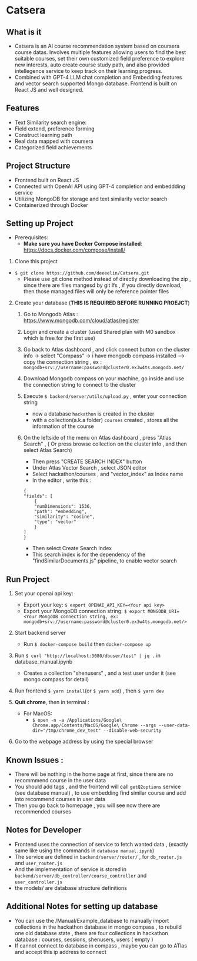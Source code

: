 # Catsera

## What is it

* Catsera is an AI course recommendation system based on coursera course datas. Involves multiple features allowing users to find the best suitable courses, set their own customized field preference to explore new interests, auto create course study path, and also provided intellegence service to keep track on their learning progress.
* Combined with GPT-4 LLM chat completion and Embedding features and vector search supported Mongo database. Frontend is built on React JS and well designed.

## Features

* Text Similarity search engine:
* Field extend, preference forming
* Construct learning path
* Real data mapped with coursera
* Categorized field achievements

## Project Structure
* Frontend built on React JS
* Connected with OpenAI API using GPT-4 completion and embeddding service
* Utilizing MongoDB for storage and text similarity vector search
* Containerized through Docker

## Setting up Project
* Prerequisites:
  * **Make sure you have Docker Compose installed**: https://docs.docker.com/compose/install/   

1. Clone this project
* `$ git clone https://github.com/deeeelin/Catsera.git`
   *    Please use git clone method instead of directly downloading the zip , since there are files mangesd by git lfs , if you directly download, then those managed files will only be reference pointer files

2. Create your database (**THIS IS REQUIRED BEFORE RUNNING PROEJCT**)
   1. Go to Mongodb Atlas : https://www.mongodb.com/cloud/atlas/register

   2. Login and create a cluster (used Shared plan with M0 sandbox which is free for the first use)

   3. Go back to Atlas dashboard , and click connect button on the cluster info -> select "Compass" -> i have mongodb compass installed --> copy the connection string , ex : `mongodb+srv://username:password@cluster0.ex3w4ts.mongodb.net/`

   4. Download Mongodb compass on your machine, go inside and use the connection string to connect to the cluster

   5. Execute `$ backend/server/utils/upload.py` , enter your connection string 
       * now a database `hackathon` is created in the cluster
       * with a collection(a.k.a folder) `courses` created , stores all the information of the course

   6. On the leftside of the menu on Atlas dashboard , press "Atlas Search" , ( Or press browse collection on the cluster info , and then select Atlas Search)
       * Then press "CREATE SEARCH INDEX" button 
       * Under Atlas Vector Search , select JSON editor
       * Select hackathon/courses , and "vector_index" as Index name
       * In the editor , write this : 
       ```
       {
       "fields": [
           {
           "numDimensions": 1536,
           "path": "embedding",
           "similarity": "cosine",
           "type": "vector"
           }
       ]
       }
       ```
       * Then select Create Search Index
       * This search index is for the dependency of the "findSimilarDocuments.js" pipeline, to enable vector search

## Run Project
1. Set your openai api key: 
    * Export your key: `$ export OPENAI_API_KEY=<Your api key>`
    * Export your MongoDB connection string: `$ export MONGODB_URI=<Your MongoDB connection string, ex: mongodb+srv://username:password@cluster0.ex3w4ts.mongodb.net/>`

2. Start backend server
    * Run `$ docker-compose build` then `docker-compose up`

3. Run `$ curl "http://localhost:3080/dbuser/test" | jq .` in database_manual.ipynb
    * Creates a collection "shenusers" , and a test user under it (see mongo compass for detail)

4. Run frontend `$ yarn install`(or `$ yarn add`) , then `$ yarn dev`


5. **Quit chrome**, then in terminal : 
    * For MacOS:
        * `$ open -n -a /Applications/Google\ Chrome.app/Contents/MacOS/Google\ Chrome --args --user-data-dir="/tmp/chrome_dev_test" --disable-web-security `

6. Go to the webpage address by using the special browser

## Known Issues : 

* There will be nothing in the home page at first, since there are no recommmend course in the user data
* You should add tags , and the frontend will call `getQ2options` service (see database manual) , to use embedding find similar course and add into recommend courses in user data
* Then you go back to homepage , you will see now there are recommended courses

## Notes for Developer

* Frontend uses the connection of service to fetch wanted data , (exactly same like using the commands in `database manual.ipynb`)
* The service are defined in `backend/server/router/` , for `db_router.js` and `user_router.js`
* And the implementation of service is stored in `backend/server/db_controller/course_controller` and `user_controller.js`
* the models/ are database structure definitions

## Additional Notes for setting up database
* You can use the /Manual/Example_database to manually import collections in the hackathon database in mongo compass , to rebuild one old database state , there are four collections in hackathon database : courses, sessions, shenusers, users ( empty ) 
* If cannot connect to database in compass , maybe you can go to ATlas and accept this ip address to connect 

